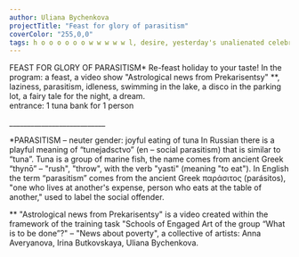 ```yaml
---
author: Uliana Bychenkova
projectTitle: "Feast for glory of parasitism"
coverColor: "255,0,0"
tags: h o o o o o o w w w w w l, desire, yesterday's unalienated celebration
---
```

FEAST FOR GLORY OF PARASITISM\* Re-feast holiday to your taste!
In the program: a feast, a video show "Astrological news from Prekarisentsy" \*\*, laziness, parasitism, idleness, swimming in the lake, a disco in the parking lot, a fairy tale for the night, a dream.  
entrance: 1 tuna bank for 1 person

\_\_\_\_\_\_\_\_\_\_\_\_\_\_\_\_\_\_\_\_\_\_\_\_\_\_\_ 

\*PARASITISM – neuter gender: joyful eating of tuna
In Russian there is a playful meaning of “tunejadsctvo” (en – social parasitism) that is similar to “tuna”. Tuna is a group of marine fish, the name comes from ancient Greek “thynō” – "rush", "throw", with the verb "yasti" (meaning "to eat").
In English the term “parasitism” comes from the ancient Greek παράσιτος (parásitos), "one who lives at another's expense, person who eats at the table of another," used to label the social offender.

\*\* "Astrological news from Prekarisentsy" is a video created within the framework of the training task "Schools of Engaged Art of the group “What is to be done”?" – "News about poverty", a collective of artists: Anna Averyanova, Irina Butkovskaya, Uliana Bychenkova.
